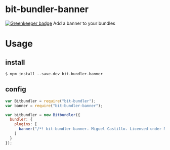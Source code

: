 # bit-bundler-banner

[![Greenkeeper badge](https://badges.greenkeeper.io/MiguelCastillo/bit-bundler-banner.svg)](https://greenkeeper.io/)
Add a banner to your bundles

# Usage

## install
```
$ npm install --save-dev bit-bundler-banner
```

## config

``` javascript
var Bitbundler = require("bit-bundler");
var banner = require("bit-bundler-banner");

var bitbundler = new Bitbundler({
  bundler: {
    plugins: [
      banner("/*! bit-bundler-banner. Miguel Castillo. Licensed under MIT */")
    ]
  }
});
```
